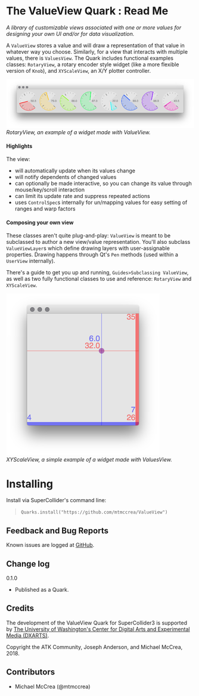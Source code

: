 The ValueView Quark : Read Me
=============================
_A library of customizable views associated with one or more values for designing your own UI and/or for data visualization._

 A `ValueView` stores a value and will draw a representation of that value in whatever way you choose. Similarly, for a view that interacts with multiple values, there is `ValuesView`.
The Quark includes functional examples classes: `RotaryView`, a rotary encoder style widget (like a more flexible version of `Knob`), and `XYScaleView`, an X/Y plotter controller.

![RotaryView example](HelpSource/img/RotaryView_layout_example.png)
*RotaryView, an example of a widget made with ValueView.*

#### Highlights

The view:
- will automatically update when its values change
- will notify dependents of changed values
- can optionally be made interactive, so you can change its value through mouse/key/scroll interaction
- can limit its update rate and suppress repeated actions
- uses `ControlSpec`s internally for un/mapping values for easy setting of ranges and warp factors

#### Composing your own view

These classes aren't quite plug-and-play: `ValueView` is meant to be subclassed to author a new view/value representation. You'll also subclass `ValueViewLayer`s which define drawing layers with user-assignable properties. Drawing happens through Qt's `Pen` methods (used within a `UserView` internally).

There's a guide to get you up and running, `Guides>Subclassing ValueView`, as well as two fully functional classes to use and reference: `RotaryView` and `XYScaleView`.

![XYScaleView example](HelpSource/img/XYScaleView_example.png)
*XYScaleView, a simple example of a widget made with ValuesView.*

Installing
==========

Install via SuperCollider's command line:

>`Quarks.install("https://github.com/mtmccrea/ValueView")`


Feedback and Bug Reports
------------------------

Known issues are logged at
[GitHub](https://github.com/mtmccrea/ValueView/issues).


Change log
----------

0.1.0
- Published as a Quark.


Credits
-------

The development of the ValueView Quark for SuperCollider3 is supported
by
[The University of Washington's Center for Digital Arts and Experimental Media (DXARTS)](https://dxarts.washington.edu/).
&nbsp;

Copyright the ATK Community, Joseph Anderson, and Michael McCrea, 2018.


Contributors
------------

*  Michael McCrea (@mtmccrea)
